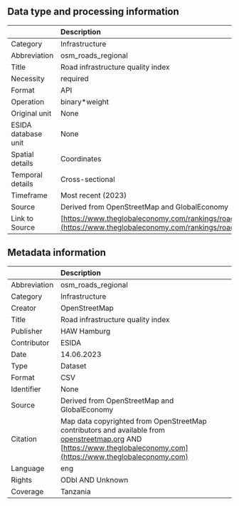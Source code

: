 ## Data type and processing information 

|                     | Description                                                                                                          |
|:--------------------|:---------------------------------------------------------------------------------------------------------------------|
| Category            | Infrastructure                                                                                                       |
| Abbreviation        | osm_roads_regional                                                                                                   |
| Title               | Road infrastructure quality index                                                                                    |
| Necessity           | required                                                                                                             |
| Format              | API                                                                                                                  |
| Operation           | binary*weight                                                                                                        |
| Original unit       | None                                                                                                                 |
| ESIDA database unit | None                                                                                                                 |
| Spatial details     | Coordinates                                                                                                          |
| Temporal details    | Cross-sectional                                                                                                      |
| Timeframe           | Most recent (2023)                                                                                                   |
| Source              | Derived from OpenStreetMap and GlobalEconomy                                                                         |
| Link to Source      | [https://www.theglobaleconomy.com/rankings/roads_quality/](https://www.theglobaleconomy.com/rankings/roads_quality/) |

## Metadata information 

|              | Description                                                                                                                                                                             |
|:-------------|:----------------------------------------------------------------------------------------------------------------------------------------------------------------------------------------|
| Abbreviation | osm_roads_regional                                                                                                                                                                      |
| Category     | Infrastructure                                                                                                                                                                          |
| Creator      | OpenStreetMap                                                                                                                                                                           |
| Title        | Road infrastructure quality index                                                                                                                                                       |
| Publisher    | HAW Hamburg                                                                                                                                                                             |
| Contributor  | ESIDA                                                                                                                                                                                   |
| Date         | 14.06.2023                                                                                                                                                                              |
| Type         | Dataset                                                                                                                                                                                 |
| Format       | CSV                                                                                                                                                                                     |
| Identifier   | None                                                                                                                                                                                    |
| Source       | Derived from OpenStreetMap and GlobalEconomy                                                                                                                                            |
| Citation     | Map data copyrighted from OpenStreetMap contributors and available from [openstreetmap.org](openstreetmap.org) AND [https://www.theglobaleconomy.com](https://www.theglobaleconomy.com) |
| Language     | eng                                                                                                                                                                                     |
| Rights       | ODbl AND Unknown                                                                                                                                                                        |
| Coverage     | Tanzania                                                                                                                                                                                |